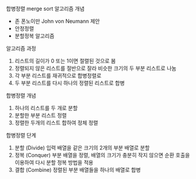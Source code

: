 합병정렬 merge sort 알고리즘 개념
- 존 폰노이만 John von Neumann 제안
- 안정정렬
- 분할정복 알고리즘

알고리즘 과정
1. 리스트의 길이가 0 또는 1이면 절렬된 것으로 봄
2. 정렬되지 않은 리스트를 절반으로 잘라 비슷한 크기의 두 부분 리스트로 나눔
3. 각 부분 리스트를 재귀적으로 합병정렬로 
4. 두 부분 리스트를 다시 하나의 정렬된 리스트로 합병

합병정렬 개념
1. 하나의 리스트를 두 개로 분할
2. 분할한 부분 리스트 정렬
3. 정렬한 두개의 리스트 합하여 정체 정렬

합병정렬 단계
1. 분할 (Divide)
    입력 배열을 같은 크기의 2개의 부분 배열로 분할
2. 정복 (Conquer)
    부분 배열을 정렬, 배열의 크기가 충분히 작지 않으면 
    순환 호출을 이용하여 다시 분할 정복 방법을 적용
3. 결합 (Combine)
    정렬된 부분 배열들을 하나의 배열로 합병

